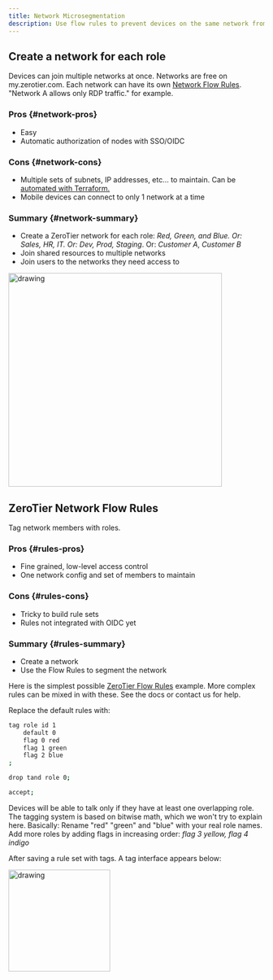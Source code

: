 ```yaml
---
title: Network Microsegmentation
description: Use flow rules to prevent devices on the same network from communicating
---
```


## Create a network for each role

Devices can join multiple networks at once. Networks are free on my.zerotier.com. Each network can have its own [Network Flow Rules](rules). "Network A allows only RDP traffic." for example.

### Pros {#network-pros}

- Easy
- Automatic authorization of nodes with SSO/OIDC

### Cons {#network-cons}

- Multiple sets of subnets, IP addresses, etc… to maintain. Can be [automated with Terraform.](terraform#network-segmentation)
- Mobile devices can connect to only 1 network at a time

### Summary {#network-summary}

- Create a ZeroTier network for each role: _Red, Green, and Blue. Or: Sales, HR, IT. Or: Dev, Prod, Staging_. Or: _Customer A_, _Customer B_
- Join shared resources to multiple networks
- Join users to the networks they need access to

<img src="/img/microsegmentation-network-list.png" alt="drawing" width="420"/>

## ZeroTier Network Flow Rules

Tag network members with roles.

### Pros {#rules-pros}

- Fine grained, low-level access control
- One network config and set of members to maintain

### Cons {#rules-cons}

- Tricky to build rule sets
- Rules not integrated with OIDC yet

### Summary {#rules-summary}

- Create a network
- Use the Flow Rules to segment the network

Here is the simplest possible [ZeroTier Flow Rules](rules) example.
More complex rules can be mixed in with these. See the docs or contact us for help.

Replace the default rules with:

```sh
tag role id 1
    default 0
    flag 0 red
    flag 1 green
    flag 2 blue
;

drop tand role 0;

accept;
```

Devices will be able to talk only if they have at least one overlapping role. The tagging system is based on bitwise math, which we won't try to explain here.
Basically: Rename "red" "green" and "blue" with your real role names. Add more roles by adding flags in increasing order: _flag 3 yellow, flag 4 indigo_

After saving a rule set with tags. A tag interface appears below:

<img src="/img/microsegmentation-tags-matrix.png" alt="drawing" width="200"/>

